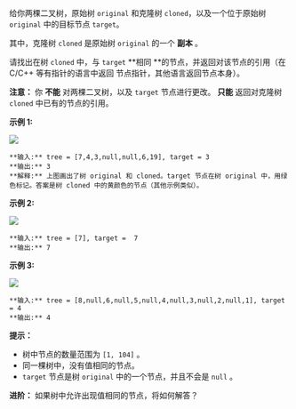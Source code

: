 给你两棵二叉树，原始树 `original` 和克隆树 `cloned`，以及一个位于原始树 `original` 中的目标节点 `target`。

其中，克隆树 `cloned` 是原始树 `original` 的一个 **副本** 。

请找出在树 `cloned` 中，与 `target`  **相同  **的节点，并返回对该节点的引用（在 C/C++ 等有指针的语言中返回
节点指针，其他语言返回节点本身）。



**注意：** 你 **不能** 对两棵二叉树，以及 `target` 节点进行更改。 **只能** 返回对克隆树 `cloned` 中已有的节点的引用。



**示例 1:**

![](https://assets.leetcode.com/uploads/2020/02/21/e1.png)

    
    
    **输入:** tree = [7,4,3,null,null,6,19], target = 3
    **输出:** 3
    **解释:** 上图画出了树 original 和 cloned。target 节点在树 original 中，用绿色标记。答案是树 cloned 中的黄颜色的节点（其他示例类似）。

**示例 2:**

![](https://assets.leetcode.com/uploads/2020/02/21/e2.png)

    
    
    **输入:** tree = [7], target =  7
    **输出:** 7
    

**示例 3:**

![](https://assets.leetcode.com/uploads/2020/02/21/e3.png)

    
    
    **输入:** tree = [8,null,6,null,5,null,4,null,3,null,2,null,1], target = 4
    **输出:** 4
    



**提示：**

  * 树中节点的数量范围为 `[1, 104]` 。
  * 同一棵树中，没有值相同的节点。
  * `target` 节点是树 `original` 中的一个节点，并且不会是 `null` 。



**进阶：** 如果树中允许出现值相同的节点，将如何解答？

